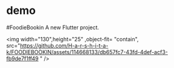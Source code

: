 # demo
#FoodieBookin
A new Flutter project.


 <img width="130",height="25" ,object-fit= "contain", src="https://github.com/H-a-r-s-h-i-t-a-k/FOODIEBOOKIN/assets/114668133/db657fc7-43fd-4def-acf3-fb9de7f1ff49
"  />
